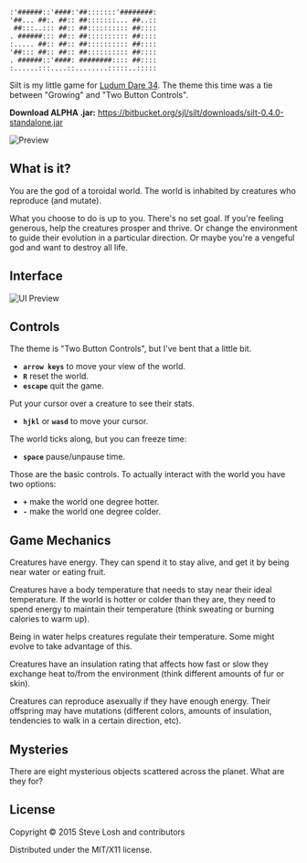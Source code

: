     :'######::'####:'##:::::::'########:
    '##... ##:. ##:: ##:::::::... ##..::
     ##:::..::: ##:: ##:::::::::: ##::::
    . ######::: ##:: ##:::::::::: ##::::
    :..... ##:: ##:: ##:::::::::: ##::::
    '##::: ##:: ##:: ##:::::::::: ##::::
    . ######::'####: ########:::: ##::::
    :......:::....::........:::::..:::::

Silt is my little game for [Ludum Dare
34](http://ludumdare.com/compo/2015/12/09/welcome-to-ludum-dare-34/).  The theme
this time was a tie between "Growing" and "Two Button Controls".

**Download ALPHA .jar:** <https://bitbucket.org/sjl/silt/downloads/silt-0.4.0-standalone.jar>

![Preview](http://i.imgur.com/NkEIerF.gif)

## What is it?

You are the god of a toroidal world.  The world is inhabited by creatures who
reproduce (and mutate).

What you choose to do is up to you.  There's no set goal.  If you're feeling
generous, help the creatures prosper and thrive.  Or change the environment to
guide their evolution in a particular direction.  Or maybe you're a vengeful god
and want to destroy all life.

## Interface

![UI Preview](http://i.imgur.com/t87cVC8.png)

## Controls

The theme is "Two Button Controls", but I've bent that a little bit.

* **`arrow keys`** to move your view of the world.
* **`R`** reset the world.
* **`escape`** quit the game.

Put your cursor over a creature to see their stats.

* **`hjkl`** or **`wasd`** to move your cursor.

The world ticks along, but you can freeze time:

* **`space`** pause/unpause time.

Those are the basic controls.  To actually interact with the world you have two
options:

* **`+`** make the world one degree hotter.
* **`-`** make the world one degree colder.


## Game Mechanics

Creatures have energy.  They can spend it to stay alive, and get it by being
near water or eating fruit.

Creatures have a body temperature that needs to stay near their ideal
temperature.  If the world is hotter or colder than they are, they need to spend
energy to maintain their temperature (think sweating or burning calories to warm
up).

Being in water helps creatures regulate their temperature.  Some might evolve to
take advantage of this.

Creatures have an insulation rating that affects how fast or slow they exchange
heat to/from the environment (think different amounts of fur or skin).

Creatures can reproduce asexually if they have enough energy.  Their offspring
may have mutations (different colors, amounts of insulation, tendencies to walk
in a certain direction, etc).

## Mysteries

There are eight mysterious objects scattered across the planet.  What are they
for?

## License

Copyright © 2015 Steve Losh and contributors

Distributed under the MIT/X11 license.
